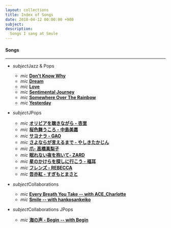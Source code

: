 ```yaml
---
layout: collections
title: Index of Songs 
date: 2018-04-12 00:00:00 +900
subject: 
description:
  Songs I sang at Smule
---
```

<!-- Articles' posts section -->
<div class="section">
  <h4> Songs</h4>
  <hr>
  <div class="row">
    <div class="col s12 m6">
        <ul class="collapsible" data-collapsible="accordion">
            <li>
                <div class="collapsible-header"><i class="material-icons">subject</i>Jazz & Pops</div>
                <div class="collapsible-body">
                  <ul>
                    <li class="collection-item">
                      <i class="material-icons">mic</i>
                        <a href="https://www.smule.com/recording/norah-jones-dont-know-why-acoustic/1440498072_2129374040">
                        <b>Don't Know Why</b></a>
                    </li>
                    <li class="collection-item">
                      <i class="material-icons">mic</i>
                        <a href="https://www.smule.com/recording/michael-buble-dream/1440498072_2060773019">
                        <b>Dream</b></a>
                    </li>
                    <li class="collection-item">
                      <i class="material-icons">mic</i>
                        <a href="https://www.smule.com/recording/nat-king-cole-l-o-v-e-love-full-jazzy-accoustic-hq/1440498072_2148172085">
                        <b>Love</b></a>
                    </li>
                    <li class="collection-item">
                      <i class="material-icons">mic</i>
                        <a href="https://www.smule.com/recording/doris-day-sentimental-journey/1440498072_2044619252">
                        <b>Sentimental Journey</b></a>
                    </li>
                    <li class="collection-item">
                      <i class="material-icons">mic</i>
                        <a href="https://www.smule.com/recording/judy-garland-somewhere-over-the-rainbow-lullaby/1440498072_1972323165">
                        <b>Somewhere Over The Rainbow</b></a>
                    </li>
                    <li class="collection-item">
                      <i class="material-icons">mic</i>
                        <a href="https://www.smule.com/recording/the-beatles-yesterday-piano/1440498072_2227186060">
                        <b>Yesterday</b></a>
                    </li>
                  </ul>
                </div>    
            </li>
        </ul>
    </div>
    <div class="col s12 m6">
        <ul class="collapsible" data-collapsible="accordion">
            <li>
                <div class="collapsible-header"><i class="material-icons">subject</i>JPops</div>
                <div class="collapsible-body">
                  <ul>
                    <li class="collection-item">
                      <i class="material-icons">mic</i>
                        <a href="https://www.smule.com/recording/%E6%9D%8F%E9%87%8C-%E5%B0%BE%E5%B4%8E%E4%BA%9C%E7%BE%8E-%E3%82%AA%E3%83%AA%E3%83%93%E3%82%A2%E3%82%92%E8%81%B4%E3%81%8D%E3%81%AA%E3%81%8C%E3%82%89-acoustic-guitar-ver-%E6%9D%8F%E9%87%8C/1440498072_1851324221">
                        <b>オリビアを聴きながら - 杏里</b></a>
                    </li>
                    <li class="collection-item">
                      <i class="material-icons">mic</i>
                        <a href="https://www.smule.com/recording/%E4%B8%AD%E5%B3%B6%E7%BE%8E%E5%98%89-%E6%A1%9C%E8%89%B2%E8%88%9E%E3%81%86%E3%81%93%E3%82%8D-inst/1440498072_2139975426">
                        <b>桜色舞うころ - 中島美嘉</b></a>
                    </li>
                    <li class="collection-item">
                      <i class="material-icons">mic</i>
                        <a href="https://www.smule.com/recording/gao-fumi-s-3-sound-mix-ver-%E3%82%B5%E3%83%A8%E3%83%8A%E3%83%A9-gao-fumi-s-3-sound-mix-ver/1440498072_2191055429">
                        <b>サヨナラ - GAO</b></a>
                    </li>
                    <li class="collection-item">
                      <i class="material-icons">mic</i>
                        <a href="https://www.smule.com/recording/%E3%82%84%E3%81%97%E3%81%8D%E3%81%9F%E3%81%8B%E3%81%98%E3%82%93-%E3%81%95%E3%82%88%E3%81%AA%E3%82%89%E3%81%8C%E8%A8%80%E3%81%88%E3%82%8B%E3%81%BE%E3%81%A7-%E5%8E%9F%E6%9B%B2/1440498072_1901486081">
                        <b>さよならが言えるまで - やしきたかじん</b></a>
                    </li>
                    <li class="collection-item">
                      <i class="material-icons">mic</i>
                        <a href="https://www.smule.com/recording/%E9%AB%98%E6%A9%8B%E7%9C%9F%E6%A2%A8%E5%AD%90-%E7%88%AA-%E3%81%A4%E3%82%81/1440498072_1800052096">
                        <b>爪- 高橋真梨子</b></a>
                    </li>
                    <li class="collection-item">
                      <i class="material-icons">mic</i>
                        <a href="https://www.smule.com/recording/zard-%E7%9C%A0%E3%82%8C%E3%81%AA%E3%81%84%E5%A4%9C%E3%82%92%E6%8A%B1%E3%81%84%E3%81%A6-%E5%8E%9F%E6%9B%B2-inst-zard/1440498072_2197534975">
                        <b>眠れない夜を抱いて- ZARD</b></a>
                    </li>
                    <li class="collection-item">
                      <i class="material-icons">mic</i>
                        <a href="https://www.smule.com/recording/%E7%A6%8F%E8%80%B3-%E3%82%A2%E3%82%B3%E3%83%BC%E3%82%B9%E3%83%86%E3%82%A3%E3%83%83%E3%82%AF-%E6%98%9F%E3%81%AE%E3%81%8B%E3%81%91%E3%82%89%E3%82%92%E6%8E%A2%E3%81%97%E3%81%AB%E8%A1%8C%E3%81%93%E3%81%86again-%E7%A6%8F%E8%80%B3-mazkt/1440498072_1989769053">
                        <b>星のかけらを探しに行こう - 福耳</b></a>
                    </li>
                    <li class="collection-item">
                      <i class="material-icons">mic</i>
                        <a href="https://www.smule.com/recording/%E3%83%AC%E3%83%99%E3%83%83%E3%82%AB-%E3%83%95%E3%83%AC%E3%83%B3%E3%82%BA-%E5%8E%9F%E6%9B%B2-inst-rebecca/1440498072_2191186701">
                        <b>フレンズ - REBECCA</b></a>
                    </li>
                    <li class="collection-item">
                      <i class="material-icons">mic</i>
                        <a href="https://www.smule.com/recording/%E3%81%99%E3%81%8E%E3%82%82%E3%81%A8%E3%81%BE%E3%81%95%E3%81%A8-%E5%90%BE%E4%BA%A6%E7%B4%85/1440498072_2198566319">
                        <b>吾亦紅 - すぎもとまさと</b></a>
                    </li>
                  </ul>
                </div>    
            </li>
        </ul>
    </div>
  </div>

  <div class="row">
      <div class="col s12 m6">
          <ul class="collapsible" data-collapsible="accordion">
              <li>
                <div class="collapsible-header"><i class="material-icons">subject</i>Collaborations</div>
                <div class="collapsible-body">
                    <ul>
                      <li class="collection-item">
                        <i class="material-icons">mic</i>
                        <a href="https://www.smule.com/recording/the-police-every-breath-you-take-lullaby/262856713_2237656502">
                        <b>Every Breath You Take -- with ACE_Charlotte</b></a>
                      </li>
                      <li class="collection-item">
                        <i class="material-icons">mic</i>
                        <a href="https://www.smule.com/recording/nat-king-cole-smile/1059809514_2237583441">
                        <b>Smile -- with hankosankeiko</b></a>
                      </li>
                    </ul>
                </div>
              </li>
          </ul>
      </div>
      <div class="col s12 m6">
          <ul class="collapsible" data-collapsible="accordion">
              <li>
                <div class="collapsible-header"><i class="material-icons">subject</i>Collaborations JPops</div>
                <div class="collapsible-body">
                    <ul>
                      <li class="collection-item">
                        <i class="material-icons">mic</i>
                        <a href="https://www.smule.com/recording/begin-%E6%B5%B7%E3%81%AE%E5%A3%B0/460209828_1769158154">
                        <b>海の声 - Begin -- with Begin</b></a>
                      </li>
                    </ul>
                </div>
              </li>
          </ul>
      </div>
  </div>

</div><!-- /session -->